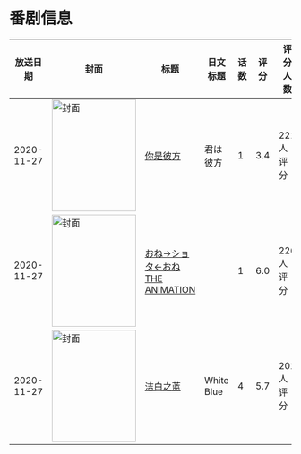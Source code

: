 # 番剧信息

|放送日期|封面|标题|日文标题|话数|评分|评分人数|
|---|---|---|---|---|---|---|
|2020-11-27|<img src="https://lain.bgm.tv/pic/cover/c/2d/39/301462_42AvZ.jpg" alt="封面" style="width:150px;height:200px;object-fit:cover;">|[你是彼方](https://bangumi.tv/subject/301462)|君は彼方|1|3.4|221人评分|
|2020-11-27|<img src="https://bangumi.tv/img/no_icon_subject.png" alt="封面" style="width:150px;height:200px;object-fit:cover;">|[おね→ショタ←おね THE ANIMATION](https://bangumi.tv/subject/319127)||1|6.0|226人评分|
|2020-11-27|<img src="https://bangumi.tv/img/no_icon_subject.png" alt="封面" style="width:150px;height:200px;object-fit:cover;">|[洁白之蓝](https://bangumi.tv/subject/314480)|White Blue|4|5.7|202人评分|
